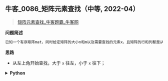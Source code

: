 ## 牛客_0086_矩阵元素查找（中等, 2022-04）
<!--info
tags: [二分]
source: 牛客
level: 中等
number: 0086
name: 矩阵元素查找
companies: []
-->

> [矩阵元素查找_牛客题霸_牛客网](https://www.nowcoder.com/practice/3afe6fabdb2c46ed98f06cfd9a20f2ce)

<summary><b>问题简述</b></summary>

```txt
已知一个有序矩阵mat，同时给定矩阵的大小n和m以及需要查找的元素x，且矩阵的行和列都是从小到大有序的。设计查找算法返回所查找元素的二元数组，代表该元素的行号和列号(均从零开始)。保证元素互异。
```

<!-- 
<details><summary><b>详细描述</b></summary>

```txt
```

</details>
-->


<!-- <div align="center"><img src="../../../_assets/xxx.png" height="300" /></div> -->

<summary><b>思路</b></summary>

- 从左上角开始查找，大于 `x` 往左，小于 `x` 往下；

<details><summary><b>Python</b></summary>

```python
class Solution:
    def findElement(self , mat: List[List[int]], n: int, m: int, x: int) -> List[int]:
        
        i, j = 0, m - 1
        while i < n and j >= 0:
            if mat[i][j] > x:
                j -= 1
            elif mat[i][j] < x:
                i += 1
            else:
                return [i, j]
        
        return [-1, -1]
```

</details>

